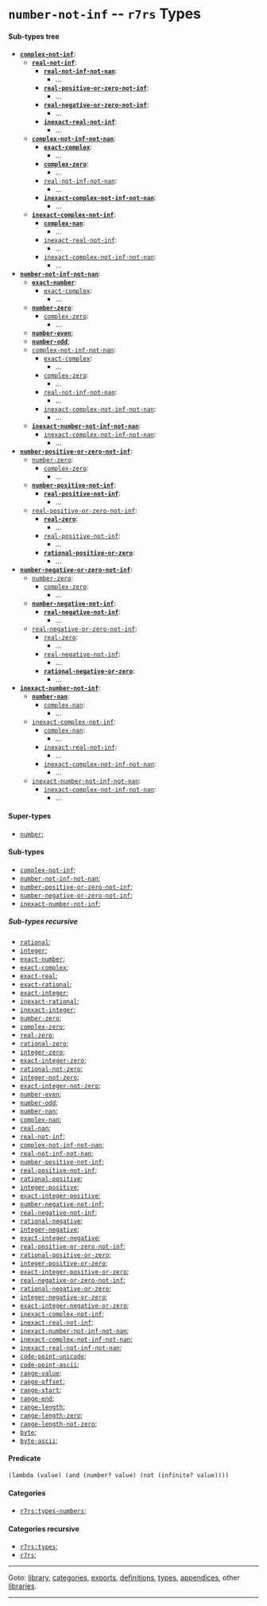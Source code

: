 

<a id='type__r7rs__number-not-inf'></a>

# `number-not-inf` -- `r7rs` Types


<a id='type__r7rs__number-not-inf__sub-types-tree'></a>

#### Sub-types tree

* **[`complex-not-inf`](../../r7rs/types/complex-not-inf.md#type__r7rs__complex-not-inf)**:
  * **[`real-not-inf`](../../r7rs/types/real-not-inf.md#type__r7rs__real-not-inf)**:
    * **[`real-not-inf-not-nan`](../../r7rs/types/real-not-inf-not-nan.md#type__r7rs__real-not-inf-not-nan)**:
      * ...
    * **[`real-positive-or-zero-not-inf`](../../r7rs/types/real-positive-or-zero-not-inf.md#type__r7rs__real-positive-or-zero-not-inf)**:
      * ...
    * **[`real-negative-or-zero-not-inf`](../../r7rs/types/real-negative-or-zero-not-inf.md#type__r7rs__real-negative-or-zero-not-inf)**:
      * ...
    * **[`inexact-real-not-inf`](../../r7rs/types/inexact-real-not-inf.md#type__r7rs__inexact-real-not-inf)**:
      * ...
  * **[`complex-not-inf-not-nan`](../../r7rs/types/complex-not-inf-not-nan.md#type__r7rs__complex-not-inf-not-nan)**:
    * **[`exact-complex`](../../r7rs/types/exact-complex.md#type__r7rs__exact-complex)**:
      * ...
    * **[`complex-zero`](../../r7rs/types/complex-zero.md#type__r7rs__complex-zero)**:
      * ...
    * [`real-not-inf-not-nan`](../../r7rs/types/real-not-inf-not-nan.md#type__r7rs__real-not-inf-not-nan):
      * ...
    * **[`inexact-complex-not-inf-not-nan`](../../r7rs/types/inexact-complex-not-inf-not-nan.md#type__r7rs__inexact-complex-not-inf-not-nan)**:
      * ...
  * **[`inexact-complex-not-inf`](../../r7rs/types/inexact-complex-not-inf.md#type__r7rs__inexact-complex-not-inf)**:
    * **[`complex-nan`](../../r7rs/types/complex-nan.md#type__r7rs__complex-nan)**:
      * ...
    * [`inexact-real-not-inf`](../../r7rs/types/inexact-real-not-inf.md#type__r7rs__inexact-real-not-inf):
      * ...
    * [`inexact-complex-not-inf-not-nan`](../../r7rs/types/inexact-complex-not-inf-not-nan.md#type__r7rs__inexact-complex-not-inf-not-nan):
      * ...
* **[`number-not-inf-not-nan`](../../r7rs/types/number-not-inf-not-nan.md#type__r7rs__number-not-inf-not-nan)**:
  * **[`exact-number`](../../r7rs/types/exact-number.md#type__r7rs__exact-number)**:
    * [`exact-complex`](../../r7rs/types/exact-complex.md#type__r7rs__exact-complex):
      * ...
  * **[`number-zero`](../../r7rs/types/number-zero.md#type__r7rs__number-zero)**:
    * [`complex-zero`](../../r7rs/types/complex-zero.md#type__r7rs__complex-zero):
      * ...
  * **[`number-even`](../../r7rs/types/number-even.md#type__r7rs__number-even)**;
  * **[`number-odd`](../../r7rs/types/number-odd.md#type__r7rs__number-odd)**;
  * [`complex-not-inf-not-nan`](../../r7rs/types/complex-not-inf-not-nan.md#type__r7rs__complex-not-inf-not-nan):
    * [`exact-complex`](../../r7rs/types/exact-complex.md#type__r7rs__exact-complex):
      * ...
    * [`complex-zero`](../../r7rs/types/complex-zero.md#type__r7rs__complex-zero):
      * ...
    * [`real-not-inf-not-nan`](../../r7rs/types/real-not-inf-not-nan.md#type__r7rs__real-not-inf-not-nan):
      * ...
    * [`inexact-complex-not-inf-not-nan`](../../r7rs/types/inexact-complex-not-inf-not-nan.md#type__r7rs__inexact-complex-not-inf-not-nan):
      * ...
  * **[`inexact-number-not-inf-not-nan`](../../r7rs/types/inexact-number-not-inf-not-nan.md#type__r7rs__inexact-number-not-inf-not-nan)**:
    * [`inexact-complex-not-inf-not-nan`](../../r7rs/types/inexact-complex-not-inf-not-nan.md#type__r7rs__inexact-complex-not-inf-not-nan):
      * ...
* **[`number-positive-or-zero-not-inf`](../../r7rs/types/number-positive-or-zero-not-inf.md#type__r7rs__number-positive-or-zero-not-inf)**:
  * [`number-zero`](../../r7rs/types/number-zero.md#type__r7rs__number-zero):
    * [`complex-zero`](../../r7rs/types/complex-zero.md#type__r7rs__complex-zero):
      * ...
  * **[`number-positive-not-inf`](../../r7rs/types/number-positive-not-inf.md#type__r7rs__number-positive-not-inf)**:
    * **[`real-positive-not-inf`](../../r7rs/types/real-positive-not-inf.md#type__r7rs__real-positive-not-inf)**:
      * ...
  * [`real-positive-or-zero-not-inf`](../../r7rs/types/real-positive-or-zero-not-inf.md#type__r7rs__real-positive-or-zero-not-inf):
    * **[`real-zero`](../../r7rs/types/real-zero.md#type__r7rs__real-zero)**:
      * ...
    * [`real-positive-not-inf`](../../r7rs/types/real-positive-not-inf.md#type__r7rs__real-positive-not-inf):
      * ...
    * **[`rational-positive-or-zero`](../../r7rs/types/rational-positive-or-zero.md#type__r7rs__rational-positive-or-zero)**:
      * ...
* **[`number-negative-or-zero-not-inf`](../../r7rs/types/number-negative-or-zero-not-inf.md#type__r7rs__number-negative-or-zero-not-inf)**:
  * [`number-zero`](../../r7rs/types/number-zero.md#type__r7rs__number-zero):
    * [`complex-zero`](../../r7rs/types/complex-zero.md#type__r7rs__complex-zero):
      * ...
  * **[`number-negative-not-inf`](../../r7rs/types/number-negative-not-inf.md#type__r7rs__number-negative-not-inf)**:
    * **[`real-negative-not-inf`](../../r7rs/types/real-negative-not-inf.md#type__r7rs__real-negative-not-inf)**:
      * ...
  * [`real-negative-or-zero-not-inf`](../../r7rs/types/real-negative-or-zero-not-inf.md#type__r7rs__real-negative-or-zero-not-inf):
    * [`real-zero`](../../r7rs/types/real-zero.md#type__r7rs__real-zero):
      * ...
    * [`real-negative-not-inf`](../../r7rs/types/real-negative-not-inf.md#type__r7rs__real-negative-not-inf):
      * ...
    * **[`rational-negative-or-zero`](../../r7rs/types/rational-negative-or-zero.md#type__r7rs__rational-negative-or-zero)**:
      * ...
* **[`inexact-number-not-inf`](../../r7rs/types/inexact-number-not-inf.md#type__r7rs__inexact-number-not-inf)**:
  * **[`number-nan`](../../r7rs/types/number-nan.md#type__r7rs__number-nan)**:
    * [`complex-nan`](../../r7rs/types/complex-nan.md#type__r7rs__complex-nan):
      * ...
  * [`inexact-complex-not-inf`](../../r7rs/types/inexact-complex-not-inf.md#type__r7rs__inexact-complex-not-inf):
    * [`complex-nan`](../../r7rs/types/complex-nan.md#type__r7rs__complex-nan):
      * ...
    * [`inexact-real-not-inf`](../../r7rs/types/inexact-real-not-inf.md#type__r7rs__inexact-real-not-inf):
      * ...
    * [`inexact-complex-not-inf-not-nan`](../../r7rs/types/inexact-complex-not-inf-not-nan.md#type__r7rs__inexact-complex-not-inf-not-nan):
      * ...
  * [`inexact-number-not-inf-not-nan`](../../r7rs/types/inexact-number-not-inf-not-nan.md#type__r7rs__inexact-number-not-inf-not-nan):
    * [`inexact-complex-not-inf-not-nan`](../../r7rs/types/inexact-complex-not-inf-not-nan.md#type__r7rs__inexact-complex-not-inf-not-nan):
      * ...


<a id='type__r7rs__number-not-inf__super-types'></a>

#### Super-types

 * [`number`](../../r7rs/types/number.md#type__r7rs__number);


<a id='type__r7rs__number-not-inf__sub-types'></a>

#### Sub-types

 * [`complex-not-inf`](../../r7rs/types/complex-not-inf.md#type__r7rs__complex-not-inf);
 * [`number-not-inf-not-nan`](../../r7rs/types/number-not-inf-not-nan.md#type__r7rs__number-not-inf-not-nan);
 * [`number-positive-or-zero-not-inf`](../../r7rs/types/number-positive-or-zero-not-inf.md#type__r7rs__number-positive-or-zero-not-inf);
 * [`number-negative-or-zero-not-inf`](../../r7rs/types/number-negative-or-zero-not-inf.md#type__r7rs__number-negative-or-zero-not-inf);
 * [`inexact-number-not-inf`](../../r7rs/types/inexact-number-not-inf.md#type__r7rs__inexact-number-not-inf);


<a id='type__r7rs__number-not-inf__sub-types-recursive'></a>

##### Sub-types recursive

 * [`rational`](../../r7rs/types/rational.md#type__r7rs__rational);
 * [`integer`](../../r7rs/types/integer.md#type__r7rs__integer);
 * [`exact-number`](../../r7rs/types/exact-number.md#type__r7rs__exact-number);
 * [`exact-complex`](../../r7rs/types/exact-complex.md#type__r7rs__exact-complex);
 * [`exact-real`](../../r7rs/types/exact-real.md#type__r7rs__exact-real);
 * [`exact-rational`](../../r7rs/types/exact-rational.md#type__r7rs__exact-rational);
 * [`exact-integer`](../../r7rs/types/exact-integer.md#type__r7rs__exact-integer);
 * [`inexact-rational`](../../r7rs/types/inexact-rational.md#type__r7rs__inexact-rational);
 * [`inexact-integer`](../../r7rs/types/inexact-integer.md#type__r7rs__inexact-integer);
 * [`number-zero`](../../r7rs/types/number-zero.md#type__r7rs__number-zero);
 * [`complex-zero`](../../r7rs/types/complex-zero.md#type__r7rs__complex-zero);
 * [`real-zero`](../../r7rs/types/real-zero.md#type__r7rs__real-zero);
 * [`rational-zero`](../../r7rs/types/rational-zero.md#type__r7rs__rational-zero);
 * [`integer-zero`](../../r7rs/types/integer-zero.md#type__r7rs__integer-zero);
 * [`exact-integer-zero`](../../r7rs/types/exact-integer-zero.md#type__r7rs__exact-integer-zero);
 * [`rational-not-zero`](../../r7rs/types/rational-not-zero.md#type__r7rs__rational-not-zero);
 * [`integer-not-zero`](../../r7rs/types/integer-not-zero.md#type__r7rs__integer-not-zero);
 * [`exact-integer-not-zero`](../../r7rs/types/exact-integer-not-zero.md#type__r7rs__exact-integer-not-zero);
 * [`number-even`](../../r7rs/types/number-even.md#type__r7rs__number-even);
 * [`number-odd`](../../r7rs/types/number-odd.md#type__r7rs__number-odd);
 * [`number-nan`](../../r7rs/types/number-nan.md#type__r7rs__number-nan);
 * [`complex-nan`](../../r7rs/types/complex-nan.md#type__r7rs__complex-nan);
 * [`real-nan`](../../r7rs/types/real-nan.md#type__r7rs__real-nan);
 * [`real-not-inf`](../../r7rs/types/real-not-inf.md#type__r7rs__real-not-inf);
 * [`complex-not-inf-not-nan`](../../r7rs/types/complex-not-inf-not-nan.md#type__r7rs__complex-not-inf-not-nan);
 * [`real-not-inf-not-nan`](../../r7rs/types/real-not-inf-not-nan.md#type__r7rs__real-not-inf-not-nan);
 * [`number-positive-not-inf`](../../r7rs/types/number-positive-not-inf.md#type__r7rs__number-positive-not-inf);
 * [`real-positive-not-inf`](../../r7rs/types/real-positive-not-inf.md#type__r7rs__real-positive-not-inf);
 * [`rational-positive`](../../r7rs/types/rational-positive.md#type__r7rs__rational-positive);
 * [`integer-positive`](../../r7rs/types/integer-positive.md#type__r7rs__integer-positive);
 * [`exact-integer-positive`](../../r7rs/types/exact-integer-positive.md#type__r7rs__exact-integer-positive);
 * [`number-negative-not-inf`](../../r7rs/types/number-negative-not-inf.md#type__r7rs__number-negative-not-inf);
 * [`real-negative-not-inf`](../../r7rs/types/real-negative-not-inf.md#type__r7rs__real-negative-not-inf);
 * [`rational-negative`](../../r7rs/types/rational-negative.md#type__r7rs__rational-negative);
 * [`integer-negative`](../../r7rs/types/integer-negative.md#type__r7rs__integer-negative);
 * [`exact-integer-negative`](../../r7rs/types/exact-integer-negative.md#type__r7rs__exact-integer-negative);
 * [`real-positive-or-zero-not-inf`](../../r7rs/types/real-positive-or-zero-not-inf.md#type__r7rs__real-positive-or-zero-not-inf);
 * [`rational-positive-or-zero`](../../r7rs/types/rational-positive-or-zero.md#type__r7rs__rational-positive-or-zero);
 * [`integer-positive-or-zero`](../../r7rs/types/integer-positive-or-zero.md#type__r7rs__integer-positive-or-zero);
 * [`exact-integer-positive-or-zero`](../../r7rs/types/exact-integer-positive-or-zero.md#type__r7rs__exact-integer-positive-or-zero);
 * [`real-negative-or-zero-not-inf`](../../r7rs/types/real-negative-or-zero-not-inf.md#type__r7rs__real-negative-or-zero-not-inf);
 * [`rational-negative-or-zero`](../../r7rs/types/rational-negative-or-zero.md#type__r7rs__rational-negative-or-zero);
 * [`integer-negative-or-zero`](../../r7rs/types/integer-negative-or-zero.md#type__r7rs__integer-negative-or-zero);
 * [`exact-integer-negative-or-zero`](../../r7rs/types/exact-integer-negative-or-zero.md#type__r7rs__exact-integer-negative-or-zero);
 * [`inexact-complex-not-inf`](../../r7rs/types/inexact-complex-not-inf.md#type__r7rs__inexact-complex-not-inf);
 * [`inexact-real-not-inf`](../../r7rs/types/inexact-real-not-inf.md#type__r7rs__inexact-real-not-inf);
 * [`inexact-number-not-inf-not-nan`](../../r7rs/types/inexact-number-not-inf-not-nan.md#type__r7rs__inexact-number-not-inf-not-nan);
 * [`inexact-complex-not-inf-not-nan`](../../r7rs/types/inexact-complex-not-inf-not-nan.md#type__r7rs__inexact-complex-not-inf-not-nan);
 * [`inexact-real-not-inf-not-nan`](../../r7rs/types/inexact-real-not-inf-not-nan.md#type__r7rs__inexact-real-not-inf-not-nan);
 * [`code-point-unicode`](../../r7rs/types/code-point-unicode.md#type__r7rs__code-point-unicode);
 * [`code-point-ascii`](../../r7rs/types/code-point-ascii.md#type__r7rs__code-point-ascii);
 * [`range-value`](../../r7rs/types/range-value.md#type__r7rs__range-value);
 * [`range-offset`](../../r7rs/types/range-offset.md#type__r7rs__range-offset);
 * [`range-start`](../../r7rs/types/range-start.md#type__r7rs__range-start);
 * [`range-end`](../../r7rs/types/range-end.md#type__r7rs__range-end);
 * [`range-length`](../../r7rs/types/range-length.md#type__r7rs__range-length);
 * [`range-length-zero`](../../r7rs/types/range-length-zero.md#type__r7rs__range-length-zero);
 * [`range-length-not-zero`](../../r7rs/types/range-length-not-zero.md#type__r7rs__range-length-not-zero);
 * [`byte`](../../r7rs/types/byte.md#type__r7rs__byte);
 * [`byte-ascii`](../../r7rs/types/byte-ascii.md#type__r7rs__byte-ascii);


<a id='type__r7rs__number-not-inf__predicate'></a>

#### Predicate

````
(lambda (value) (and (number? value) (not (infinite? value))))
````


<a id='type__r7rs__number-not-inf__categories'></a>

#### Categories

 * [`r7rs:types-numbers`](../../r7rs/categories/r7rs_3a_types-numbers.md#category__r7rs__r7rs_3a_types-numbers);


<a id='type__r7rs__number-not-inf__categories-recursive'></a>

#### Categories recursive

 * [`r7rs:types`](../../r7rs/categories/r7rs_3a_types.md#category__r7rs__r7rs_3a_types);
 * [`r7rs`](../../r7rs/categories/r7rs.md#category__r7rs__r7rs);

----

Goto: [library](../../r7rs/_index.md#library__r7rs), [categories](../../r7rs/categories/_index.md#toc__r7rs__categories), [exports](../../r7rs/exports/_index.md#toc__r7rs__exports), [definitions](../../r7rs/definitions/_index.md#toc__r7rs__definitions), [types](../../r7rs/types/_index.md#toc__r7rs__types), [appendices](../../r7rs/appendices/_index.md#toc__r7rs__appendices), other [libraries](../../_libraries.md#toc__libraries).

----

